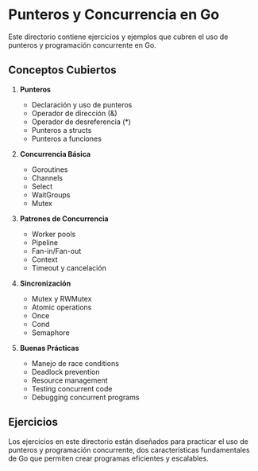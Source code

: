 # Punteros y Concurrencia en Go

Este directorio contiene ejercicios y ejemplos que cubren el uso de punteros y programación concurrente en Go.

## Conceptos Cubiertos

1. **Punteros**
   - Declaración y uso de punteros
   - Operador de dirección (&)
   - Operador de desreferencia (*)
   - Punteros a structs
   - Punteros a funciones

2. **Concurrencia Básica**
   - Goroutines
   - Channels
   - Select
   - WaitGroups
   - Mutex

3. **Patrones de Concurrencia**
   - Worker pools
   - Pipeline
   - Fan-in/Fan-out
   - Context
   - Timeout y cancelación

4. **Sincronización**
   - Mutex y RWMutex
   - Atomic operations
   - Once
   - Cond
   - Semaphore

5. **Buenas Prácticas**
   - Manejo de race conditions
   - Deadlock prevention
   - Resource management
   - Testing concurrent code
   - Debugging concurrent programs

## Ejercicios

Los ejercicios en este directorio están diseñados para practicar el uso de punteros y programación concurrente, dos características fundamentales de Go que permiten crear programas eficientes y escalables. 